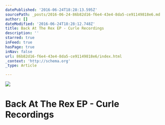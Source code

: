 ```yaml
---
datePublished: '2016-06-24T18:28:13.595Z'
sourcePath: _posts/2016-06-24-86b82d16-f6e4-43e4-8da5-ce91149818e6.md
author: []
dateModified: '2016-06-24T18:28:12.748Z'
title: Back At The Rex EP - Curle Recordings
description: ''
starred: true
inFeed: true
hasPage: true
inNav: false
url: 86b82d16-f6e4-43e4-8da5-ce91149818e6/index.html
_context: 'http://schema.org'
_type: Article

---
```

![](https://the-grid-user-content.s3-us-west-2.amazonaws.com/13ab672f-e190-43c2-984c-41492ed0b401.jpg)

# Back At The Rex EP - Curle Recordings